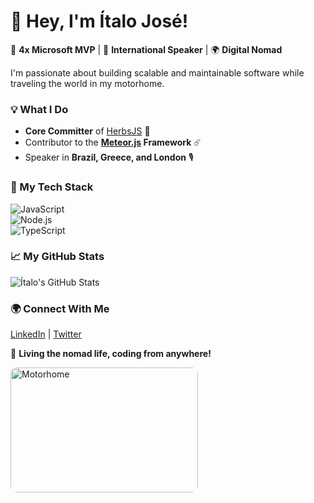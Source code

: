 # 👋 Hey, I'm Ítalo José!  

🚀 **4x Microsoft MVP** | 🎤 **International Speaker** | 🌍 **Digital Nomad**  

I'm passionate about building scalable and maintainable software while traveling the world in my motorhome.  

### 💡 What I Do  
- **Core Committer** of [HerbsJS](https://herbsjs.org/) 🌿  
- Contributor to the **[Meteor.js](https://www.meteor.com/) Framework** ☄️  
- Speaker in **Brazil, Greece, and London** 🎙️  

### 🚀 My Tech Stack  
![JavaScript](https://img.shields.io/badge/JavaScript-F7DF1E?style=for-the-badge&logo=javascript&logoColor=black)  
![Node.js](https://img.shields.io/badge/Node.js-339933?style=for-the-badge&logo=node.js&logoColor=white)  
![TypeScript](https://img.shields.io/badge/TypeScript-007ACC?style=for-the-badge&logo=typescript&logoColor=white)  

### 📈 My GitHub Stats  
![Ítalo's GitHub Stats](https://github-readme-stats.vercel.app/api?username=italojose&show_icons=true&theme=dark)  

### 🌍 Connect With Me  
[LinkedIn](https://linkedin.com/in/italojs) | [Twitter](https://twitter.com/italojs_)  

🚐 **Living the nomad life, coding from anywhere!** 

<img src="https://raw.githubusercontent.com/italojose/italojose/main/assets/motorhome.png" alt="Motorhome" width="300" height="200" style="border-radius: 10px;"/>
